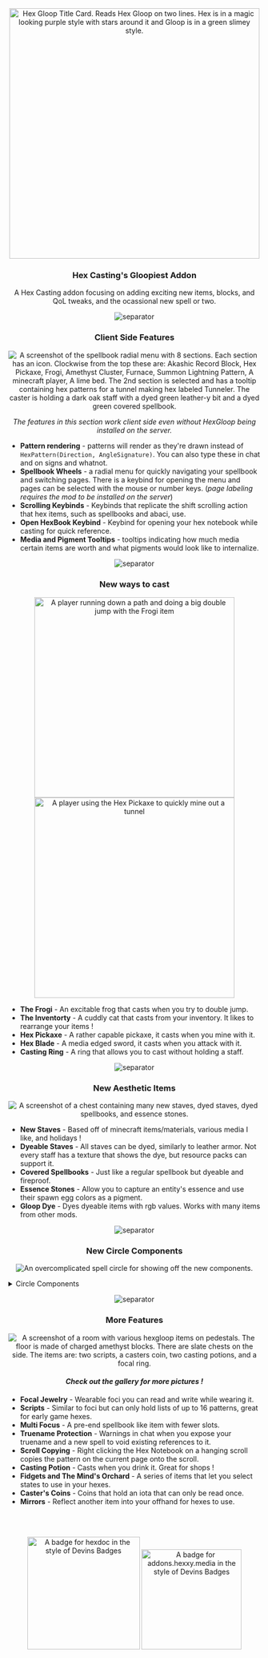 <center>

<img src="https://github.com/SamsTheNerd/HexGloop/blob/main/externalassets/titlecard.png?raw=true" alt="Hex Gloop Title Card. Reads Hex Gloop on two lines. Hex is in a magic looking purple style with stars around it and Gloop is in a green slimey style." width=500>

### Hex Casting's Gloopiest Addon

A Hex Casting addon focusing on adding exciting new items, blocks, and QoL tweaks, and the ocassional new spell or two.

![separator]

### **Client Side Features**

![A screenshot of the spellbook radial menu with 8 sections. Each section has an icon. Clockwise from the top these are: Akashic Record Block, Hex Pickaxe, Frogi, Amethyst Cluster, Furnace, Summon Lightning Pattern, A minecraft player, A lime bed. The 2nd section is selected and has a tooltip containing hex patterns for a tunnel making hex labeled Tunneler. The caster is holding a dark oak staff with a dyed green leather-y bit and a dyed green covered spellbook.](https://github.com/SamsTheNerd/HexGloop/blob/main/externalassets/wheel.png?raw=true)

*The features in this section work client side even without HexGloop being installed on the server.*

</center>

- **Pattern rendering** - patterns will render as they're drawn instead of `HexPattern(Direction, AngleSignature)`. You can also type these in chat and on signs and whatnot.
- **Spellbook Wheels** - a radial menu for quickly navigating your spellbook and switching pages. There is a keybind for opening the menu and pages can be selected with the mouse or number keys. (*page labeling requires the mod to be installed on the server*)
- **Scrolling Keybinds** - Keybinds that replicate the shift scrolling action that hex items, such as spellbooks and abaci, use. 
- **Open HexBook Keybind** - Keybind for opening your hex notebook while casting for quick reference.
- **Media and Pigment Tooltips** - tooltips indicating how much media certain items are worth and what pigments would look like to internalize.

<center>

![separator]

### **New ways to cast**

<img src="https://github.com/SamsTheNerd/HexGloop/blob/main/externalassets/frogi.gif?raw=true" alt="A player running down a path and doing a big double jump with the Frogi item" width=400>
<img src="https://github.com/SamsTheNerd/HexGloop/blob/main/externalassets/hex_pickaxe.gif?raw=true" alt="A player using the Hex Pickaxe to quickly mine out a tunnel" width=400>

</center>

- **The Frogi** - An excitable frog that casts when you try to double jump.
- **The Inventorty** - A cuddly cat that casts from your inventory. It likes to rearrange your items !
- **Hex Pickaxe** - A rather capable pickaxe, it casts when you mine with it.
- **Hex Blade** - A media edged sword, it casts when you attack with it.
- **Casting Ring** - A ring that allows you to cast without holding a staff.

<center>

![separator]

### **New Aesthetic Items**

![A screenshot of a chest containing many new staves, dyed staves, dyed spellbooks, and essence stones.](https://github.com/SamsTheNerd/HexGloop/blob/main/externalassets/staffsandbooks.png?raw=true)

</center>

- **New Staves** - Based off of minecraft items/materials, various media I like, and holidays !
- **Dyeable Staves** - All staves can be dyed, similarly to leather armor. Not every staff has a texture that shows the dye, but resource packs can support it.
- **Covered Spellbooks** - Just like a regular spellbook but dyeable and fireproof.
- **Essence Stones** - Allow you to capture an entity's essence and use their spawn egg colors as a pigment.
- **Gloop Dye** - Dyes dyeable items with rgb values. Works with many items from other mods.

<center>

![separator]


### **New Circle Components**

![An overcomplicated spell circle for showing off the new components.](https://github.com/SamsTheNerd/HexGloop/blob/main/externalassets/GloopCircle.gif?raw=true)

</center>

<details>
<summary>Circle Components</summary>

- **Pedestals** - Can be used to embed non pattern iotas in the circle.
- **Syncetrix** - Sends media waves across short distances for "wireless" circles.
- **Accelerator** - Speeds up the circle.
- **Undulator** - Emits a redstone signal when the media wave is passing through it.
- **Gloopy Slate Chest** - Provides an inventory for the circle to draw blocks and items from.

</details>

<center>

![separator]

### **More Features**

![A screenshot of a room with various hexgloop items on pedestals. The floor is made of charged amethyst blocks. There are slate chests on the side. The items are: two scripts, a casters coin, two casting potions, and a focal ring.](https://github.com/SamsTheNerd/HexGloop/blob/main/externalassets/shop.png?raw=true)

#### *Check out the gallery for more pictures !*

</center>

- **Focal Jewelry** - Wearable foci you can read and write while wearing it.
- **Scripts** - Similar to foci but can only hold lists of up to 16 patterns, great for early game hexes.
- **Multi Focus** - A pre-end spellbook like item with fewer slots.
- **Truename Protection** - Warnings in chat when you expose your truename and a new spell to void existing references to it.
- **Scroll Copying** - Right clicking the Hex Notebook on a hanging scroll copies the pattern on the current page onto the scroll.
- **Casting Potion** - Casts when you drink it. Great for shops !
- **Fidgets and The Mind's Orchard** - A series of items that let you select states to use in your hexes.
- **Caster's Coins** - Coins that hold an iota that can only be read once.
- **Mirrors** - Reflect another item into your offhand for hexes to use.

<center>

<br><br>

<a target="_blank" href="https://hexgloop.hexxy.media"><img src="https://github.com/SamsTheNerd/HexGloop/blob/main/externalassets/hexdoc-badgecozy.svg?raw=true" alt="A badge for hexdoc in the style of Devins Badges" width=225></a>
<a target="_blank" href="https://addons.hexxy.media" height=75><img src="https://github.com/SamsTheNerd/HexGloop/blob/main/externalassets/addon-badge-cozy.svg?raw=true" alt="A badge for addons.hexxy.media in the style of Devins Badges" width=200></a>

</center>

[separator]: https://github.com/SamsTheNerd/HexGloop/blob/main/externalassets/separator.png?raw=true "Hex Gloop Decorative Section Separator, a purple bar with green bits."
